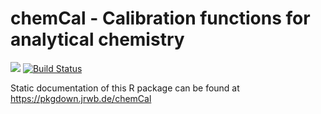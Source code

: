 # chemCal - Calibration functions for analytical chemistry

[![](https://www.r-pkg.org/badges/version/chemCal)](https://cran.r-project.org/package=chemCal)
[![Build Status](https://travis-ci.com/jranke/chemCal.svg?branch=master)](https://travis-ci.com/jranke/chemCal)

Static documentation of this R package can be found at
https://pkgdown.jrwb.de/chemCal
